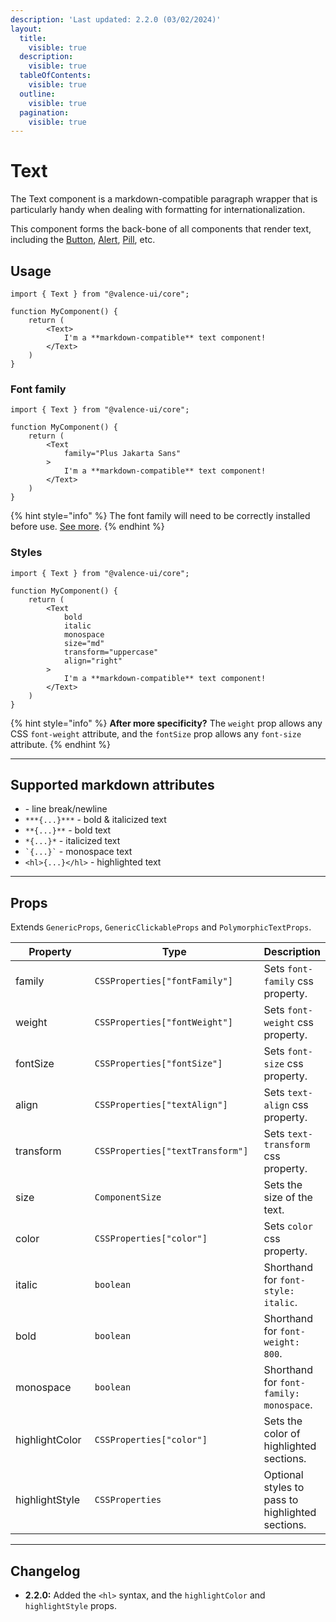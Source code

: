 ```yaml
---
description: 'Last updated: 2.2.0 (03/02/2024)'
layout:
  title:
    visible: true
  description:
    visible: true
  tableOfContents:
    visible: true
  outline:
    visible: true
  pagination:
    visible: true
---
```


# Text

The Text component is a markdown-compatible paragraph wrapper that is particularly handy when dealing with formatting for internationalization.

This component forms the back-bone of all components that render text, including the [Button](../buttons/text-button.md), [Alert](alert.md), [Pill](pill.md), etc.

## Usage

```tsx
import { Text } from "@valence-ui/core";

function MyComponent() { 
    return ( 
        <Text>
            I'm a **markdown-compatible** text component!
        </Text>
    )
}
```

### Font family

```tsx
import { Text } from "@valence-ui/core";

function MyComponent() { 
    return ( 
        <Text
            family="Plus Jakarta Sans"
        >
            I'm a **markdown-compatible** text component!
        </Text>
    )
}
```

{% hint style="info" %}
The font family will need to be correctly installed before use. [See more](../../fundamentals/using-custom-fonts.md).
{% endhint %}

### Styles

```tsx
import { Text } from "@valence-ui/core";

function MyComponent() { 
    return ( 
        <Text
            bold
            italic
            monospace
            size="md"
            transform="uppercase"
            align="right"
        >
            I'm a **markdown-compatible** text component!
        </Text>
    )
}
```

{% hint style="info" %}
**After more specificity?** The `weight` prop allows any CSS `font-weight` attribute, and the `fontSize` prop allows any `font-size` attribute.
{% endhint %}

***

## Supported markdown attributes

* &#x20;\- line break/newline
* `***{...}***` - bold & italicized text
* `**{...}**` - bold text
* `*{...}*` - italicized text
* `` `{...}` `` - monospace text
* `<hl>{...}</hl>` - highlighted text

***

## Props

Extends `GenericProps`, `GenericClickableProps` and `PolymorphicTextProps`.

<table data-full-width="true"><thead><tr><th width="158">Property</th><th width="337.54062038404726">Type</th><th>Description</th></tr></thead><tbody><tr><td>family</td><td><code>CSSProperties["fontFamily"]</code></td><td>Sets <code>font-family</code> css property.</td></tr><tr><td>weight</td><td><code>CSSProperties["fontWeight"]</code></td><td>Sets <code>font-weight</code> css property.</td></tr><tr><td>fontSize</td><td><code>CSSProperties["fontSize"]</code></td><td>Sets <code>font-size</code> css property.</td></tr><tr><td>align</td><td><code>CSSProperties["textAlign"]</code></td><td>Sets <code>text-align</code> css property.</td></tr><tr><td>transform</td><td><code>CSSProperties["textTransform"]</code></td><td>Sets <code>text-transform</code> css property.</td></tr><tr><td>size</td><td><code>ComponentSize</code></td><td>Sets the size of the text.</td></tr><tr><td>color</td><td><code>CSSProperties["color"]</code></td><td>Sets <code>color</code> css property.</td></tr><tr><td>italic</td><td><code>boolean</code></td><td>Shorthand for <code>font-style: italic</code>.</td></tr><tr><td>bold</td><td><code>boolean</code></td><td>Shorthand for <code>font-weight: 800</code>.</td></tr><tr><td>monospace</td><td><code>boolean</code></td><td>Shorthand for <code>font-family: monospace</code>.</td></tr><tr><td>highlightColor</td><td><code>CSSProperties["color"]</code></td><td>Sets the color of highlighted sections.</td></tr><tr><td>highlightStyle</td><td><code>CSSProperties</code></td><td>Optional styles to pass to highlighted sections.</td></tr></tbody></table>

***

## Changelog

* **2.2.0:** Added the `<hl>` syntax, and the `highlightColor` and `highlightStyle` props.
